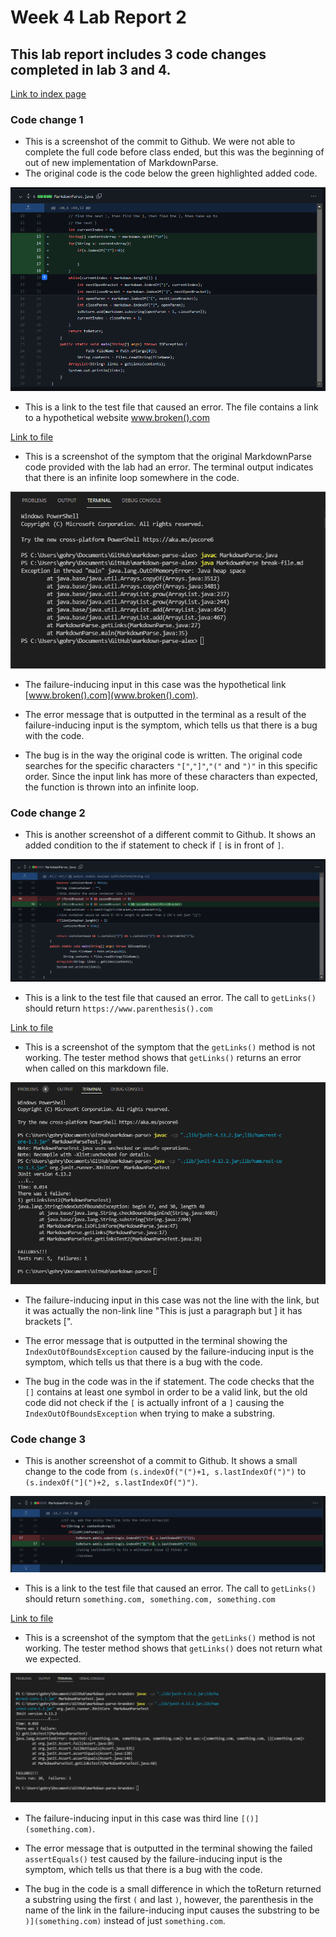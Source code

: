 # Week 4 Lab Report 2
## This lab report includes 3 code changes completed in lab 3 and 4.

[Link to index page](https://rygoh1.github.io/cse15l-lab-reports/index.html)

### Code change 1

* This is a screenshot of the commit to Github. We were not able to complete the full code before class ended, but this was the beginning of out of new implementation of MarkdownParse.
* The original code is the code below the green highlighted added code.

![Image](lab-report-2-ss/change1.png)


* This is a link to the test file that caused an error. The file contains a link to a hypothetical website www.broken().com


[Link to file](https://github.com/Rygoh1/markdown-parse/blob/main/breakfile.md)


* This is a screenshot of the symptom that the original MarkdownParse code provided with the lab had an error. The terminal output indicates that there is an infinite loop somewhere in the code.

![Image](lab-report-2-ss/error1.png)

* The failure-inducing input in this case was the hypothetical link [www.broken().com](www.broken().com). 

* The error message that is outputted in the terminal as a result of the failure-inducing input is the symptom, which tells us that there is a bug with the code. 

* The bug is in the way the original code is written. The original code searches for the specific characters ```"["```,```"]"```,```"("``` and ```")"``` in this specific order. Since the input link has more of these characters than expected, the function is thrown into an infinite loop.


### Code change 2

* This is another screenshot of a different commit to Github. It shows an added condition to the if statement to check if ``[`` is in front of ``]``.

![Image](lab-report-2-ss/change2.1.png)


* This is a link to the test file that caused an error. The call to ``getLinks()`` should return ``https://www.parenthesis().com``

[Link to file](https://github.com/Rygoh1/markdown-parse/blob/main/test-file3.md)


* This is a screenshot of the symptom that the ``getLinks()`` method is not working. The tester method shows that ``getLinks()`` returns an error when called on this markdown file.

![Image](lab-report-2-ss/error2.1.png)

* The failure-inducing input in this case was not the line with the link, but it was actually the non-link line "This is just a paragraph but ] it has brackets [".

* The error message that is outputted in the terminal showing the ``IndexOutOfBoundsException`` caused by the failure-inducing input is the symptom, which tells us that there is a bug with the code. 

* The bug in the code was in the if statement. The code checks that the ``[]`` contains at least one symbol in order to be a valid link, but the old code did not check if the ``[`` is actually infront of a ``]`` causing the ``IndexOutOfBoundsException`` when trying to make a substring. 


### Code change 3

* This is another screenshot of a commit to Github. It shows a small change to the code from ``(s.indexOf("(")+1, s.lastIndexOf(")")`` to ``(s.indexOf("](")+2, s.lastIndexOf(")")``.

![Image](lab-report-2-ss/change3.1.png)


* This is a link to the test file that caused an error. The call to ``getLinks()`` should return ``something.com, something.com, something.com``


[Link to file](https://github.com/bimai25/markdown-parse/blob/main/test-file7.md)


* This is a screenshot of the symptom that the ``getLinks()`` method is not working. The tester method shows that ``getLinks()`` does not return what we expected.

![Image](lab-report-2-ss/error3.1.png)

* The failure-inducing input in this case was third line ``[()](something.com)``.

* The error message that is outputted in the terminal showing the failed ``assertEquals()`` test caused by the failure-inducing input is the symptom, which tells us that there is a bug with the code.

* The bug in the code is a small difference in which the toReturn returned a substring using the first ``(`` and last ``)``, however, the parenthesis in the name of the link in the failure-inducing input causes the substring to be ``)](something.com)`` instead of just ``something.com``.